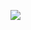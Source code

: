 [<img src="https://miro.medium.com/max/1400/1*nFgF8PFbUBqaRVijajytog.jpeg">](https://leetcode.com/Saptaktdk/)
